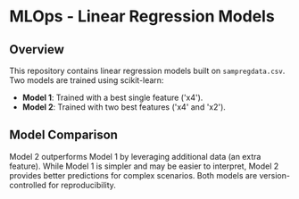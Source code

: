 
# MLOps - Linear Regression Models

## Overview
This repository contains linear regression models built on `sampregdata.csv`. Two models are trained using scikit-learn:
- **Model 1**: Trained with a best single feature ('x4').
- **Model 2**: Trained with two best features ('x4' and 'x2').

## Model Comparison
Model 2 outperforms Model 1 by leveraging additional data (an extra feature). While Model 1 is simpler and may be easier to interpret, Model 2 provides better predictions for complex scenarios. Both models are version-controlled for reproducibility.
